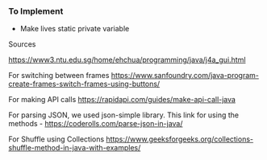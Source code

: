 ### To Implement
* Make lives static private variable



Sources

https://www3.ntu.edu.sg/home/ehchua/programming/java/j4a_gui.html

For switching between frames
https://www.sanfoundry.com/java-program-create-frames-switch-frames-using-buttons/

For making API calls
https://rapidapi.com/guides/make-api-call-java

For parsing JSON, we used json-simple library.
This link for using the methods - https://coderolls.com/parse-json-in-java/

For Shuffle using Collections
https://www.geeksforgeeks.org/collections-shuffle-method-in-java-with-examples/